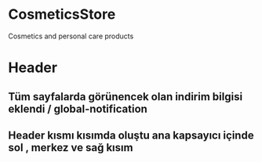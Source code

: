 # CosmeticsStore
  Cosmetics and personal care products
# Header
## Tüm sayfalarda görünencek olan indirim bilgisi eklendi / global-notification
## Header kısmı kısımda oluştu ana kapsayıcı içinde sol , merkez ve sağ kısım 

